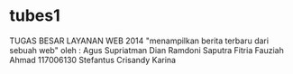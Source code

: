 tubes1
======

TUGAS BESAR LAYANAN WEB 2014
"menampilkan berita terbaru dari sebuah web"
oleh :
Agus Supriatman
Dian Ramdoni Saputra
Fitria Fauziah Ahmad 117006130
Stefantus Crisandy
Karina
